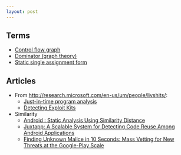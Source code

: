 ```yaml
---
layout: post
---
```


## Terms

* [Control flow graph](https://en.wikipedia.org/wiki/Control_flow_graph)
* [Dominator (graph theory)](https://en.wikipedia.org/wiki/Dominator_(graph_theory))
* [Static single assignment form](https://en.wikipedia.org/wiki/Static_single_assignment_form)

## Articles

* From http://research.microsoft.com/en-us/um/people/livshits/:
    - [Just-in-time program analysis](http://research.microsoft.com/en-us/um/people/livshits/papers/tr/jit_tr.pdf)
    - [Detecting Exploit Kits](http://research.microsoft.com/en-us/um/people/livshits/papers/pdf/dsn16.pdf)
* Similarity
    - [Android : Static Analysis Using Similarity Distance](https://www.computer.org/csdl/proceedings/hicss/2012/4525/00/4525f394.pdf)
    - [Juxtapp: A Scalable System for Detecting Code Reuse
Among Android Applications](https://people.eecs.berkeley.edu/~dawnsong/papers/2012%20juxtapp_dimva12.pdf)
    - [Finding Unknown Malice in 10 Seconds: Mass Vetting for New Threats at the Google-Play Scale](https://www.usenix.org/system/files/conference/usenixsecurity15/sec15-paper-chen-kai.pdf)
